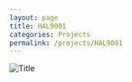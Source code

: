 ```yaml
---
layout: page
title: HAL9001
categories: Projects
permalink: /projects/HAL9001
---
```


![Title](https://lh3.googleusercontent.com/v71BJ3cByYotZfdYKj4Xq26H6SI_YiXIWgcEwNM8o3g7xdAfzTdh83FEGVDUAMUEfrs18inHVE0AixDcM7tpmwsdyK_ZSDKKUBuvsWSMcQQZhrNSoQWQwwFPQaiE_mN63TjQaREuK4yATCQBGNn9sa3Ml9dRyo4nb8Wkff61CKZmyMEIpJP69oghpkPzPwBNf1PcX3mz6rpVPzMM63SsvH_YGQZYOSDyRyvISE4xpU4bvjKLk6Sbqm6msAf1p3k_LIisdx0f8lY0wsJwqGOqMloMtUwREzV9wEHrPz6r-FC0U3gppvbGh2D9pjZYdtTM5x_FEs7Y3w-SS0MUDDyfCAGEZM4LPoSuBwLp_J4Hw_m6sGNCfyi2nSUcFBovTywUT9jB7Qk-gICSTcqGi7T8wlVkETVIWzv1od5LGZBrcgZ7oMma5wVFtpPP5aWYwpazoH0vRSTCSp5H2c-oV0xau03W4ltVGbRhVqjplO69L-oxeQ0vkw4O9l4oC59Gdcsxq8EoHJuOKxL2HclQGCXCv8-4A30mk69AWHcoOMYmq5mPvypXmSp8q2FlCipCe1buGbhBVHb90_O6x_j3DBihpO9Lw2kzQ4-IFcEHRWlLoozH8bzFNUc68fSifMMYFN3Yz148g-25E1rMx0yTnzXO211cZuwvDKL1dFyMrmWIKTSOUh9DHGYgKb0d6aBvXg=w1268-h950-no?authuser=0)